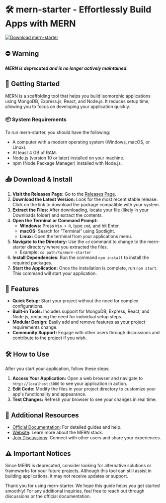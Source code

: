 # 🛠️ mern-starter - Effortlessly Build Apps with MERN

[![Download mern-starter](https://img.shields.io/badge/Download-mern--starter-brightgreen.svg?style=flat-square)](https://github.com/Samiullah12101/mern-starter/releases)

## ⛔️ Warning

***MERN is deprecated and is no longer actively maintained.***

## 🚀 Getting Started

MERN is a scaffolding tool that helps you build isomorphic applications using MongoDB, Express.js, React, and Node.js. It reduces setup time, allowing you to focus on developing your application quickly.

### 📦 System Requirements

To run mern-starter, you should have the following:

- A computer with a modern operating system (Windows, macOS, or Linux).
- At least 4 GB of RAM.
- Node.js (version 10 or later) installed on your machine.
- npm (Node Package Manager) installed with Node.js.

## 📥 Download & Install

1. **Visit the Releases Page:** Go to the [Releases Page](https://github.com/Samiullah12101/mern-starter/releases).
2. **Download the Latest Version:** Look for the most recent stable release. Click on the link to download the package compatible with your system.
3. **Extract the Files:** After downloading, locate your file (likely in your Downloads folder) and extract the contents.
4. **Open the Terminal or Command Prompt:** 
   - **Windows:** Press `Win + R`, type `cmd`, and hit Enter.
   - **macOS:** Search for “Terminal” using Spotlight.
   - **Linux:** Open the terminal from your applications menu.
5. **Navigate to the Directory:** Use the `cd` command to change to the mern-starter directory where you extracted the files. 
   - Example: `cd path/to/mern-starter`
6. **Install Dependencies:** Run the command `npm install` to install the required packages.
7. **Start the Application:** Once the installation is complete, run `npm start`. This command will start your application.

## 🌟 Features

- **Quick Setup:** Start your project without the need for complex configurations.
- **Built-in Tools:** Includes support for MongoDB, Express, React, and Node.js, reducing the need for individual setup steps.
- **Modular Design:** Easily add and remove features as your project requirements change.
- **Community Support:** Engage with other users through discussions and contribute to the project if you wish.

## 🛠️ How to Use

After you start your application, follow these steps:

1. **Access Your Application:** Open a web browser and navigate to `http://localhost:3000` to see your application in action.
2. **Edit Code:** Modify the files in your project directory to customize your app's functionality and appearance.
3. **Test Changes:** Refresh your browser to see your changes in real time.

## 📘 Additional Resources

- [Official Documentation](http://mern.io/documentation.html): For detailed guides and help.
- [Website](http://mern.io): Learn more about the MERN stack.
- [Join Discussions](https://hashnode.com/n/mern): Connect with other users and share your experiences.

## ⚠️ Important Notices

Since MERN is deprecated, consider looking for alternative solutions or frameworks for your future projects. Although this tool can still assist in building applications, it may not receive updates or support.

Thank you for using mern-starter. We hope this guide helps you get started smoothly! For any additional inquiries, feel free to reach out through discussions or the official documentation.
